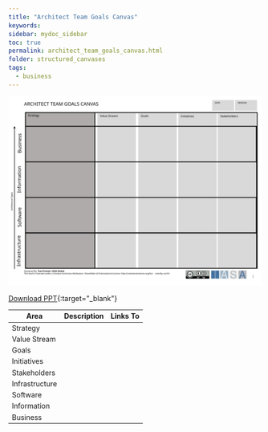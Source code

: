 ```yaml
---
title: "Architect Team Goals Canvas"
keywords: 
sidebar: mydoc_sidebar
toc: true
permalink: architect_team_goals_canvas.html
folder: structured_canvases
tags: 
  - business
---
```


![image001](media/architect_team_goals_canvas001.svg)

[Download PPT](media/ppt/architect_team_goals_canvas.ppt){:target="_blank"}

| Area | Description | Links To |
| --- | --- | --- |
| Strategy |   |   |
| Value Stream |   |   |
| Goals |   |   |
| Initiatives |   |   |
| Stakeholders |   |   |
| Infrastructure |   |   |
| Software |   |   |
| Information |   |   |
| Business |   |   |